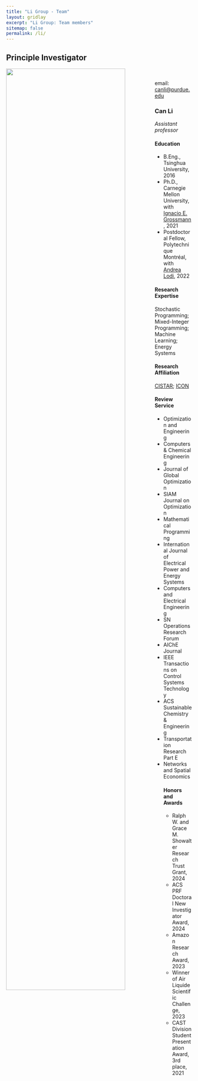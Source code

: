 ```yaml
---
title: "Li Group - Team"
layout: gridlay
excerpt: "Li Group: Team members"
sitemap: false
permalink: /li/
---
```


## Principle Investigator

  <div class="row">
<div class="col-sm-3">
<img src="{{ site.url }}{{ site.baseurl }}/images/teampic/Can_Li.jpg" class="img-responsive" width="80%" style="float: left" /><br />
<p>email:
 <a href="mailto:canli@purdue.edu">canli@purdue.edu</a>
 </p>
 <p>    <a href="https://twitter.com/Can__Li" target="_blank" class="icon"><i class="fab fa-twitter-square fa-2x"></i></a>
    <a href="https://scholar.google.com/citations?user=EkwNNlAAAAAJ&hl=en" target="_blank" class="icon"><i class="ai ai-google-scholar-square ai-2x"></i></a>
   <a href="/images/CV/CV_CanLi.pdf" target="_blank" class="icon"><i class="ai ai-cv-square ai-2x"></i></a></p>
</div>
<div class="col-sm-9">

  <h3>Can Li</h3>
   <i> Assistant professor</i>
   <h4>Education</h4>
   <ul style="overflow: hidden">
   <li>B.Eng., Tsinghua University, 2016</li>
 <li>Ph.D., Carnegie Mellon University, with <a href="http://egon.cheme.cmu.edu/" target="_blank">Ignacio E. Grossmann</a>, 2021</li>
 <li>Postdoctoral Fellow, Polytechnique Montréal, with <a href="https://www.gerad.ca/en/people/andrea-lodi" target="_blank">Andrea Lodi</a>, 2022</li>
</ul>
<h4>Research Expertise</h4> Stochastic Programming; Mixed-Integer Programming; Machine Learning; Energy Systems <br />
<h4>Research Affiliation</h4> <a href="https://cistar.us/about-cistar"  target="_blank"> CISTAR</a>; <a href="https://engineering.purdue.edu/ICON"  target="_blank"> ICON</a> <br />

 <h4>Review Service</h4>
 <ul style="overflow: hidden">
   <li>Optimization and Engineering</li>
 <li>Computers & Chemical Engineering</li>
 <li>Journal of Global Optimization</li>
 <li> SIAM Journal on Optimization </li>
    <li>Mathematical Programming</li>
 <li>International Journal of Electrical Power and Energy Systems</li>
 <li>Computers and Electrical Engineering </li>
 <li>SN Operations Research Forum</li>
<li>AIChE Journal</li>
<li>IEEE Transactions on Control Systems Technology</li>
<li>ACS Sustainable Chemistry & Engineering</li>
<li>Transportation Research Part E</li>
<li>Networks and Spatial Economics</li>
   
<h4>Honors and Awards</h4>
<ul style="overflow: hidden">
<li>Ralph W. and Grace M. Showalter Research Trust Grant, 2024</li>
<li>ACS PRF Doctoral New Investigator Award, 2024</li>
<li>Amazon Research Award, 2023</li>
<li>Winner of Air Liquide Scientific Challenge, 2023</li>
<li>CAST Division Student Presentation Award, 3rd place, 2021</li>
</ul> 
</div>  </div>  
 

